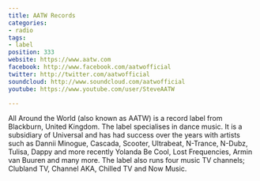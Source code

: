 ```yaml
---
title: AATW Records
categories:
- radio
tags:
- label
position: 333
website: https://www.aatw.com
facebook: http://www.facebook.com/aatwofficial
twitter: http://twitter.com/aatwofficial
soundcloud: http://www.soundcloud.com/aatwofficial
youtube: https://www.youtube.com/user/SteveAATW

---
```


All Around the World (also known as AATW) is a record label from Blackburn, United Kingdom. The label specialises in dance music. It is a subsidiary of Universal and has had success over the years with artists such as Dannii Minogue, Cascada, Scooter, Ultrabeat, N-Trance, N-Dubz, Tulisa, Dappy and more recently Yolanda Be Cool, Lost Frequencies, Armin van Buuren and many more. The label also runs four music TV channels; Clubland TV, Channel AKA, Chilled TV and Now Music.